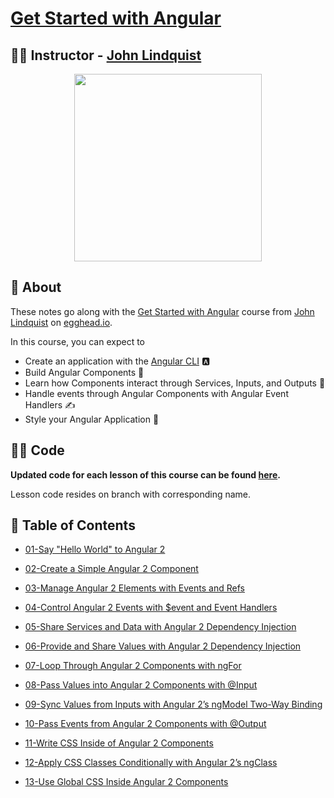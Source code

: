 # [Get Started with Angular](https://egghead.io/courses/get-started-with-angular)

## 👨‍🏫 Instructor - [John Lindquist](https://egghead.io/instructors/john-lindquist)

<p align="center"><img src="https://d2eip9sf3oo6c2.cloudfront.net/tags/images/000/000/300/full/angular2.png" width="300"/></p>

## 🌟 About 

These notes go along with the [Get Started with Angular](https://egghead.io/courses/get-started-with-angular) course from [John Lindquist](https://egghead.io/instructors/john-lindquist) on [egghead.io](http://egghead.io/).

In this course, you can expect to
- Create an application with the [Angular CLI](https://cli.angular.io/) 🅰
- Build Angular Components 🔨
- Learn how Components interact through Services, Inputs, and Outputs 💬
- Handle events through Angular Components with Angular Event Handlers ✍
- Style your Angular Application 🎨

## 👩‍💻 Code
**Updated code for each lesson of this course can be found [here](https://github.com/ParkerGits/getting-started-with-angular-course-code).**

Lesson code resides on branch with corresponding name.

## 📖 Table of Contents 

- [01-Say "Hello World" to Angular 2](./notes/01-say-hello-world-to-angular-2.md)

- [02-Create a Simple Angular 2 Component](./notes/02-create-a-simple-angular-2-component.md)

- [03-Manage Angular 2 Elements with Events and Refs](./notes/03-manage-angular-2-elements-with-events-and-refs.md)

- [04-Control Angular 2 Events with $event and Event Handlers](./notes/04-control-angular-2-events-with-event-and-event-handlers.md)

- [05-Share Services and Data with Angular 2 Dependency Injection](./notes/05-share-services-and-data-with-angular-2-dependency-injection.md)

- [06-Provide and Share Values with Angular 2 Dependency Injection](./notes/06-provide-and-share-values-with-angular-2-dependency-injection.md)

- [07-Loop Through Angular 2 Components with ngFor](./notes/07-loop-through-angular-2-components-with-ng-for.md)

- [08-Pass Values into Angular 2 Components with @Input](./notes/08-pass-values-into-angular-2-components-with-input.md)

- [09-Sync Values from Inputs with Angular 2’s ngModel Two-Way Binding](./notes/09-sync-values-from-inputs-with-angular-2-s-ng-model-two-way-binding.md)

- [10-Pass Events from Angular 2 Components with @Output](./notes/10-pass-events-from-angular-2-components-with-output.md)

- [11-Write CSS Inside of Angular 2 Components](./notes/11-write-css-inside-of-angular-2-components.md)

- [12-Apply CSS Classes Conditionally with Angular 2’s ngClass](./notes/12-apply-css-classes-conditionally-with-angular-2-s-ng-class.md)

- [13-Use Global CSS Inside Angular 2 Components](./notes/13-use-global-css-inside-angular-2-components.md)


